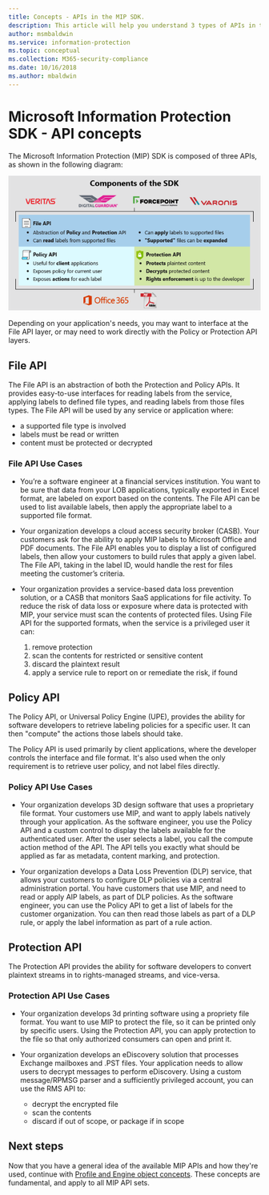 ```yaml
---
title: Concepts - APIs in the MIP SDK.
description: This article will help you understand 3 types of APIs in the MIP SDK, how they're related, and use-cases for using each.
author: msmbaldwin
ms.service: information-protection
ms.topic: conceptual
ms.collection: M365-security-compliance
ms.date: 10/16/2018
ms.author: mbaldwin
---
```


# Microsoft Information Protection SDK - API concepts

The Microsoft Information Protection (MIP) SDK is composed of three APIs, as shown in the following diagram:

[![MIP SDK API diagram](media/concept-apis-use-cases/mip-sdk-components.png)](media/concept-apis-use-cases/mip-sdk-components.png#lightbox)

Depending on your application's needs, you may want to interface at the File API layer, or may need to work directly with the Policy or Protection API layers.

## File API

The File API is an abstraction of both the Protection and Policy APIs. It provides easy-to-use interfaces for reading labels from the service, applying labels to defined file types, and reading labels from those files types. The File API will be used by any service or application where:

- a supported file type is involved
- labels must be read or written
- content must be protected or decrypted

### File API Use Cases

- You’re a software engineer at a financial services institution. You want to be sure that data from your LOB applications, typically exported in Excel format, are labeled on export based on the contents. The File API can be used to list available labels, then apply the appropriate label to a supported file format.

- Your organization develops a cloud access security broker (CASB). Your customers ask for the ability to apply MIP labels to Microsoft Office and PDF documents. The File API enables you to display a list of configured labels, then allow your customers to build rules that apply a given label. The File API, taking in the label ID, would handle the rest for files meeting the customer’s criteria.

- Your organization provides a service-based data loss prevention solution, or a CASB that monitors SaaS applications for file activity. To reduce the risk of data loss or exposure where data is protected with MIP, your service must scan the contents of protected files. Using File API for the supported formats, when the service is a privileged user it can:

  1. remove protection
  2. scan the contents for restricted or sensitive content
  3. discard the plaintext result
  4. apply a service rule to report on or remediate the risk, if found

## Policy API

The Policy API, or Universal Policy Engine (UPE), provides the ability for software developers to retrieve labeling policies for a specific user. It can then "compute" the actions those labels should take.

The Policy API is used primarily by client applications, where the developer controls the interface and file format. It's also used when the only requirement is to retrieve user policy, and not label files directly. 

### Policy API Use Cases

- Your organization develops 3D design software that uses a proprietary file format. Your customers use MIP, and want to apply labels natively through your application. As the software engineer, you use the Policy API and a custom control to display the labels available for the authenticated user. After the user selects a label, you call the compute action method of the API. The API tells you exactly what should be applied as far as metadata, content marking, and protection.

- Your organization develops a Data Loss Prevention (DLP) service, that allows your customers to configure DLP policies via a central administration portal. You have customers that use MIP, and need to read or apply AIP labels, as part of DLP policies. As the software engineer, you can use the Policy API to get a list of labels for the customer organization. You can then read those labels as part of a DLP rule, or apply the label information as part of a rule action.

## Protection API

The Protection API provides the ability for software developers to convert plaintext streams in to rights-managed streams, and vice-versa.

### Protection API Use Cases

- Your organization develops 3d printing software using a propriety file format. You want to use MIP to protect the file, so it can be printed only by specific users. Using the Protection API, you can apply protection to the file so that only authorized consumers can open and print it. 

- Your organization develops an eDiscovery solution that processes Exchange mailboxes and .PST files. Your application needs to allow users to decrypt messages to perform eDiscovery. Using a custom message/RPMSG parser and a sufficiently privileged account, you can use the RMS API to:
  - decrypt the encrypted file
  - scan the contents
  - discard if out of scope, or package if in scope

## Next steps

Now that you have a general idea of the available MIP APIs and how they're used, continue with [Profile and Engine object concepts](concept-profile-engine-cpp.md). These concepts are fundamental, and apply to all MIP API sets.

